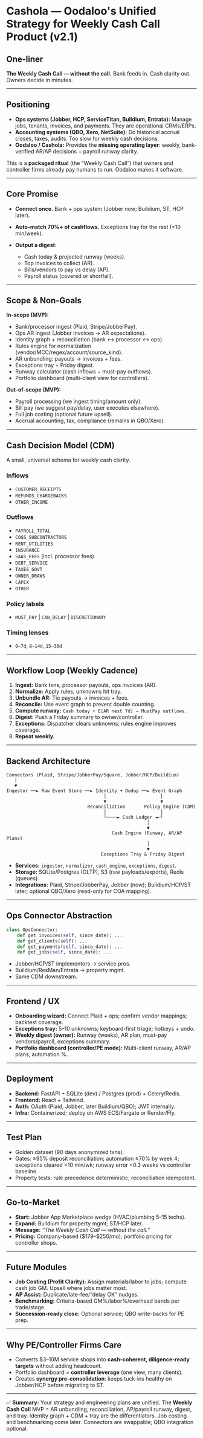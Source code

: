 # Cashola — Oodaloo's Unified Strategy for Weekly Cash Call Product (v2.1)

## One-liner

**The Weekly Cash Call — without the call.**
Bank feeds in. Cash clarity out. Owners decide in minutes.

---

## Positioning

* **Ops systems (Jobber, HCP, ServiceTitan, Buildium, Entrata):** Manage jobs, tenants, invoices, and payments. They are operational CRMs/ERPs.
* **Accounting systems (QBO, Xero, NetSuite):** Do historical accrual closes, taxes, audits. Too slow for weekly cash decisions.
* **Oodaloo / Cashola:** Provides the **missing operating layer**: weekly, bank-verified AR/AP decisions + payroll runway clarity.

This is a **packaged ritual** (the “Weekly Cash Call”) that owners and controller firms already pay humans to run. Oodaloo makes it software.

---

## Core Promise

* **Connect once.** Bank + ops system (Jobber now; Buildium, ST, HCP later).
* **Auto-match 70%+ of cashflows.** Exceptions tray for the rest (<10 min/week).
* **Output a digest:**

  * Cash today & projected runway (weeks).
  * Top invoices to collect (AR).
  * Bills/vendors to pay vs delay (AP).
  * Payroll status (covered or shortfall).

---

## Scope & Non-Goals

**In-scope (MVP):**

* Bank/processor ingest (Plaid, Stripe/JobberPay).
* Ops AR ingest (Jobber invoices → AR expectations).
* Identity graph + reconciliation (bank ↔ processor ↔ ops).
* Rules engine for normalization (vendor/MCC/regex/account/source\_kind).
* AR unbundling: payouts → invoices + fees.
* Exceptions tray + Friday digest.
* Runway calculator (cash inflows − must-pay outflows).
* Portfolio dashboard (multi-client view for controllers).

**Out-of-scope (MVP):**

* Payroll processing (we ingest timing/amount only).
* Bill pay (we suggest pay/delay, user executes elsewhere).
* Full job costing (optional future upsell).
* Accrual accounting, tax, compliance (remains in QBO/Xero).

---

## Cash Decision Model (CDM)

A small, universal schema for weekly cash clarity.

### Inflows

* `CUSTOMER_RECEIPTS`
* `REFUNDS_CHARGEBACKS`
* `OTHER_INCOME`

### Outflows

* `PAYROLL_TOTAL`
* `COGS_SUBCONTRACTORS`
* `RENT_UTILITIES`
* `INSURANCE`
* `SAAS_FEES` (incl. processor fees)
* `DEBT_SERVICE`
* `TAXES_GOVT`
* `OWNER_DRAWS`
* `CAPEX`
* `OTHER`

### Policy labels

* `MUST_PAY` | `CAN_DELAY` | `DISCRETIONARY`

### Timing lenses

* `0–7d`, `8–14d`, `15–30d`

---

## Workflow Loop (Weekly Cadence)

1. **Ingest:** Bank txns, processor payouts, ops invoices (AR).
2. **Normalize:** Apply rules; unknowns hit tray.
3. **Unbundle AR:** Tie payouts → invoices + fees.
4. **Reconcile:** Use event graph to prevent double counting.
5. **Compute runway:** `Cash today + E[AR next 7d] − MustPay outflows`.
6. **Digest:** Push a Friday summary to owner/controller.
7. **Exceptions:** Dispatcher clears unknowns; rules engine improves coverage.
8. **Repeat weekly.**

---

## Backend Architecture

```
Connectors (Plaid, Stripe/JobberPay/Square, Jobber/HCP/Buildium)
   │
   ▼
Ingestor ──► Raw Event Store ──► Identity + Dedup ──► Event Graph
                                    │                    │
                                    ▼                    ▼
                              Reconciliation       Policy Engine (CDM)
                                    │                    │
                                    └────► Cash Ledger ◄─┘
                                                    │
                                                    ▼
                                       Cash Engine (Runway, AR/AP Plans)
                                                    │
                                                    ▼
                                   Exceptions Tray & Friday Digest
```

* **Services:** `ingestor`, `normalizer`, `cash_engine`, `exceptions`, `digest`.
* **Storage:** SQLite/Postgres (OLTP), S3 (raw payloads/exports), Redis (queues).
* **Integrations:** Plaid, Stripe/JobberPay, Jobber (now); Buildium/HCP/ST later; optional QBO/Xero (read-only for COA mapping).

---

## Ops Connector Abstraction

```python
class OpsConnector:
    def get_invoices(self, since_date): ...
    def get_clients(self): ...
    def get_payments(self, since_date): ...
    def get_jobs(self, since_date): ...
```

* Jobber/HCP/ST implementors → service pros.
* Buildium/ResMan/Entrata → property mgmt.
* Same CDM downstream.

---

## Frontend / UX

* **Onboarding wizard:** Connect Plaid + ops; confirm vendor mappings; backtest coverage.
* **Exceptions tray:** 5–10 unknowns; keyboard-first triage; hotkeys + undo.
* **Weekly digest (owner):** Runway (weeks), AR plan, must-pay vendors/payroll, exceptions summary.
* **Portfolio dashboard (controller/PE mode):** Multi-client runway, AR/AP plans, automation %.

---

## Deployment

* **Backend:** FastAPI + SQLite (dev) / Postgres (prod) + Celery/Redis.
* **Frontend:** React + Tailwind.
* **Auth:** OAuth (Plaid, Jobber, later Buildium/QBO); JWT internally.
* **Infra:** Containerized; deploy on AWS ECS/Fargate or Render/Fly.

---

## Test Plan

* Golden dataset (90 days anonymized txns).
* Gates: ≥95% deposit reconciliation; automation ≥70% by week 4; exceptions cleared <10 min/wk; runway error <0.3 weeks vs controller baseline.
* Property tests: rule precedence deterministic; reconciliation idempotent.

---

## Go-to-Market

* **Start:** Jobber App Marketplace wedge (HVAC/plumbing 5–15 techs).
* **Expand:** Buildium for property mgmt; ST/HCP later.
* **Message:** *“The Weekly Cash Call — without the call.”*
* **Pricing:** Company-based (\$179–\$250/mo); portfolio pricing for controller shops.

---

## Future Modules

* **Job Costing (Profit Clarity):** Assign materials/labor to jobs; compute cash job GM. Upsell where jobs matter most.
* **AP Assist:** Duplicate/late-fee/“delay OK” nudges.
* **Benchmarking:** Criteria-based GM%/labor%/overhead bands per trade/stage.
* **Succession-ready close:** Optional service; QBO write-backs for PE prep.

---

## Why PE/Controller Firms Care

* Converts \$3–10M service shops into **cash-coherent, diligence-ready targets** without adding headcount.
* Portfolio dashboard = **controller leverage** (one view, many clients).
* Creates **synergy pre-consolidation**: keeps tuck-ins healthy on Jobber/HCP before migrating to ST.

---

✅ **Summary:**
Your strategy and engineering plans are unified. The **Weekly Cash Call** MVP = AR unbundling, reconciliation, AP/payroll runway, digest, and tray.
Identity graph + CDM + tray are the differentiators. Job costing and benchmarking come later. Connectors are swappable; QBO integration optional.
